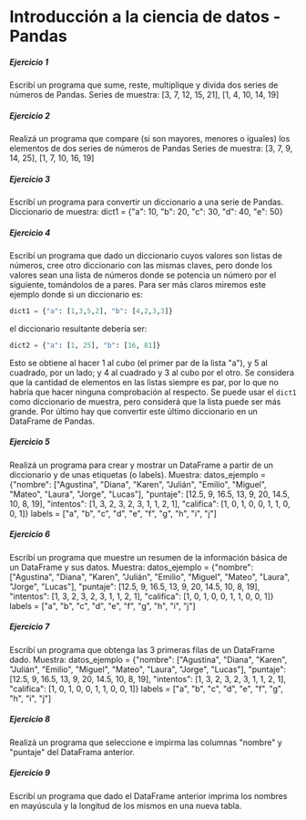 # **Introducción a la ciencia de datos - Pandas**

##### **Ejercicio 1**
Escribí un programa que sume, reste, multiplique y divida dos series de números de Pandas.
Series de muestra: [3, 7, 12, 15, 21], [1, 4, 10, 14, 19]

##### **Ejercicio 2**
Realizá un programa que compare (si son mayores, menores o iguales) los elementos de dos series de números de Pandas
Series de muestra: [3, 7, 9, 14, 25], [1, 7, 10, 16, 19]

##### **Ejercicio 3**
Escribí un programa para convertir un diccionario a una serie de Pandas.
Diccionario de muestra: dict1 = {"a": 10, "b": 20, "c": 30, "d": 40, "e": 50}

##### **Ejercicio 4**
Escribí un programa que dado un diccionario cuyos valores son listas de números, cree otro diccionario con las mismas claves, pero donde los valores sean una lista de números donde se potencia un número por el siguiente, tomándolos de a pares. Para ser más claros miremos este ejemplo donde si un diccionario es:

```python
dict1 = {"a": [1,3,5,2], "b": [4,2,3,3]}
```

el diccionario resultante debería ser:

```python
dict2 = {"a": [1, 25], "b": [16, 81]}
```

Esto se obtiene al hacer 1 al cubo (el primer par de la lista "a"), y 5 al cuadrado, por un lado; y 4 al cuadrado y 3 al cubo por el otro. Se considera que la cantidad de elementos en las listas siempre es par, por lo que no habría que hacer ninguna comprobación al respecto. Se puede usar el `dict1` como diccionario de muestra, pero considerá que la lista puede ser más grande.
Por último hay que convertir este último diccionario en un DataFrame de Pandas.

##### **Ejercicio 5**
Realizá un programa para crear y mostrar un DataFrame a partir de un diccionario y de unas etiquetas (o labels).
Muestra:
datos_ejemplo = {"nombre": ["Agustina", "Diana", "Karen", "Julián", "Emilio", "Miguel", "Mateo", "Laura", "Jorge", "Lucas"],
"puntaje": [12.5, 9, 16.5, 13, 9, 20, 14.5, 10, 8, 19],
"intentos": [1, 3, 2, 3, 2, 3, 1, 1, 2, 1],
"califica": [1, 0, 1, 0, 0, 1, 1, 0, 0, 1]}
labels = ["a", "b", "c", "d", "e", "f", "g", "h", "i", "j"]


##### **Ejercicio 6**
Escribí un programa que muestre un resumen de la información básica de un DataFrame y sus datos.
Muestra:
datos_ejemplo = {"nombre": ["Agustina", "Diana", "Karen", "Julián", "Emilio", "Miguel", "Mateo", "Laura", "Jorge", "Lucas"],
"puntaje": [12.5, 9, 16.5, 13, 9, 20, 14.5, 10, 8, 19],
"intentos": [1, 3, 2, 3, 2, 3, 1, 1, 2, 1],
"califica": [1, 0, 1, 0, 0, 1, 1, 0, 0, 1]}
labels = ["a", "b", "c", "d", "e", "f", "g", "h", "i", "j"]

##### **Ejercicio 7**
Escribí un programa que obtenga las 3 primeras filas de un DataFrame dado.
Muestra:
datos_ejemplo = {"nombre": ["Agustina", "Diana", "Karen", "Julián", "Emilio", "Miguel", "Mateo", "Laura", "Jorge", "Lucas"],
"puntaje": [12.5, 9, 16.5, 13, 9, 20, 14.5, 10, 8, 19],
"intentos": [1, 3, 2, 3, 2, 3, 1, 1, 2, 1],
"califica": [1, 0, 1, 0, 0, 1, 1, 0, 0, 1]}
labels = ["a", "b", "c", "d", "e", "f", "g", "h", "i", "j"]

##### **Ejercicio 8**
Realizá un programa que seleccione e impirma las columnas "nombre" y "puntaje" del DataFrama anterior.

##### **Ejercicio 9**
Escribí un programa que dado el DataFrame anterior imprima los nombres en mayúscula y la longitud de los mismos en una nueva tabla.